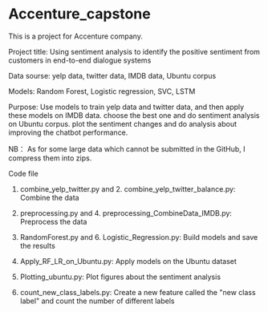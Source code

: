 # Accenture_capstone

This is a project for Accenture company.

Project title:
Using sentiment analysis to identify the positive sentiment from customers in end-to-end dialogue systems

Data sourse:
yelp data, twitter data, IMDB data, Ubuntu corpus

Models:
Random Forest, Logistic regression, SVC, LSTM

Purpose: 
Use models to train yelp data and twitter data, and then apply these models on IMDB data. 
choose the best one and do sentiment analysis on Ubuntu corpus. plot the sentiment changes and do analysis about
improving the chatbot performance. 


NB：
As for some large data which cannot be submitted in the GitHub, I compress them into zips.



Code file
1. combine_yelp_twitter.py and 2. combine_yelp_twitter_balance.py:     Combine the data

3. preprocessing.py and 4. preprocessing_CombineData_IMDB.py:     Preprocess the data

5. RandomForest.py and 6. Logistic_Regression.py:     Build models and save the results

7. Apply_RF_LR_on_Ubuntu.py:     Apply models on the Ubuntu dataset

8. Plotting_ubuntu.py:     Plot figures about the sentiment analysis

9. count_new_class_labels.py:     Create a new feature called the "new class label" and count the number of different labels




